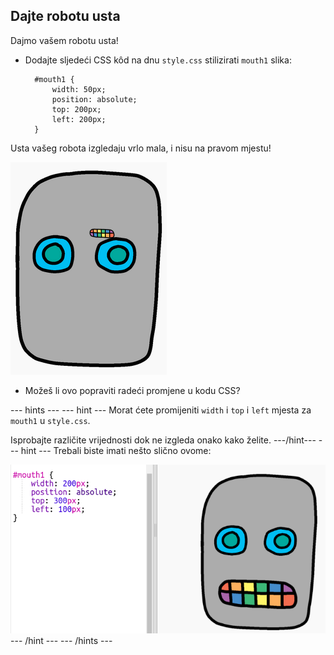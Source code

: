 ## Dajte robotu usta

Dajmo vašem robotu usta!

- Dodajte sljedeći CSS kôd na dnu `style.css` stilizirati `mouth1` slika:
    
        #mouth1 {
            width: 50px;
            position: absolute;
            top: 200px;
            left: 200px;
        }
        

Usta vašeg robota izgledaju vrlo mala, i nisu na pravom mjestu!

![screenshot](images/robot-mouth.png)

- Možeš li ovo popraviti radeći promjene u kodu CSS?

\--- hints \--- \--- hint \--- Morat ćete promijeniti `width` i `top` i `left` mjesta za `mouth1` u `style.css`.

Isprobajte različite vrijednosti dok ne izgleda onako kako želite. \---/hint\--- \--- hint \--- Trebali biste imati nešto slično ovome:

![screenshot](images/robot-mouth-code.png) \--- /hint \--- \--- /hints \---